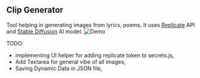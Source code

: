## Clip Generator
Tool helping in generating images from lyrics, poems. 
It uses [Replicate](https://replicate.com/) API and [Stable Diffusion](https://replicate.com/stability-ai/stable-diffusion) AI model.
![Demo](./demo.gif)

TODO:
- implementing UI helper for adding replicate token to secrets.js,  
- Add Textarea for general vibe of all images,
- Saving Dynamic Data in JSON file,